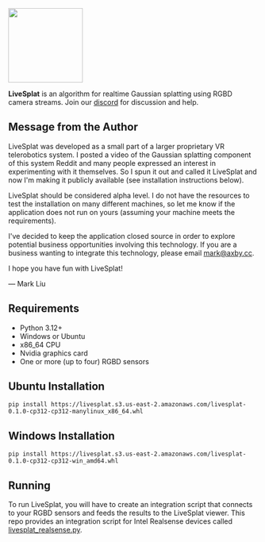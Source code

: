 
<img src="https://github.com/user-attachments/assets/9a97fcf9-33cd-4bea-b124-0233c5435f90" width="150"/>  


**LiveSplat** is an algorithm for realtime Gaussian splatting using RGBD camera streams. Join our [discord](https://discord.gg/rCF5SXnc) for discussion and help.

Message from the Author
------
LiveSplat was developed as a small part of a larger proprietary VR telerobotics system. I posted a video of the Gaussian splatting component of this system Reddit and many people expressed an interest in experimenting with it themselves. So I spun it out and called it LiveSplat and now I'm making it publicly available (see installation instructions below).  

LiveSplat should be considered alpha level. I do not have the resources to test the installation on many different machines, so let me know if the application does not run on yours (assuming your machine meets the requirements).

I've decided to keep the application closed source in order to explore potential business opportunities involving this technology. If you are a business wanting to integrate this technology, please email mark@axby.cc.  

I hope you have fun with LiveSplat!  

&mdash; Mark Liu



Requirements
------------
  - Python 3.12+
  - Windows or Ubuntu
  - x86_64 CPU
  - Nvidia graphics card
  - One or more (up to four) RGBD sensors

Ubuntu Installation
------
`pip install https://livesplat.s3.us-east-2.amazonaws.com/livesplat-0.1.0-cp312-cp312-manylinux_x86_64.whl`

Windows Installation
-----
`pip install https://livesplat.s3.us-east-2.amazonaws.com/livesplat-0.1.0-cp312-cp312-win_amd64.whl`

Running
------
To run LiveSplat, you will have to create an integration script that connects to your RGBD sensors and feeds the results to the LiveSplat viewer. This repo provides an integration script for Intel Realsense devices called [livesplat_realsense.py](https://github.com/axbycc/LiveSplat/blob/main/livesplat_realsense.py).


